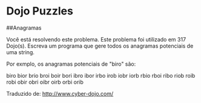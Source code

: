 # Dojo Puzzles

##Anagramas

Você está resolvendo este problema. 
Este problema foi utilizado em 317 Dojo(s).
Escreva um programa que gere todos os anagramas potenciais de uma string.

Por exmplo, os anagramas potenciais de "biro" são:

biro bior brio broi boir bori
ibro ibor irbo irob iobr iorb
rbio rboi ribo riob roib robi
obir obri oibr oirb orbi orib

Traduzido de: http://www.cyber-dojo.com/
